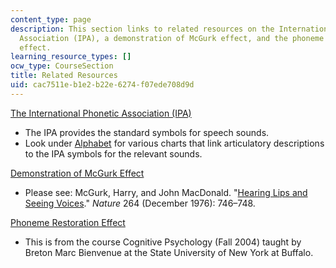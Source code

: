 ```yaml
---
content_type: page
description: This section links to related resources on the International Phonetic
  Association (IPA), a demonstration of McGurk effect, and the phoneme restoration
  effect.
learning_resource_types: []
ocw_type: CourseSection
title: Related Resources
uid: cac7511e-b1e2-b22e-6274-f07ede708d9d
---
```


[The International Phonetic Association (IPA)](https://www.internationalphoneticassociation.org/)

*   The IPA provides the standard symbols for speech sounds.
*   Look under [Alphabet](https://www.internationalphoneticassociation.org/content/ipa-chart) for various charts that link articulatory descriptions to the IPA symbols for the relevant sounds.

[Demonstration of McGurk Effect](http://www.youtube.com/watch?v=aFPtc8BVdJk)

*   Please see: McGurk, Harry, and John MacDonald. "[Hearing Lips and Seeing Voices](http://www.nature.com/nature/journal/v264/n5588/abs/264746a0.html)." _Nature_ 264 (December 1976): 746–748.

[Phoneme Restoration Effect](http://www.psychology-lexicon.com/cms/glossary/glossary-p/2553-phonemic-restoration-effect.html)

*   This is from the course Cognitive Psychology (Fall 2004) taught by Breton Marc Bienvenue at the State University of New York at Buffalo.